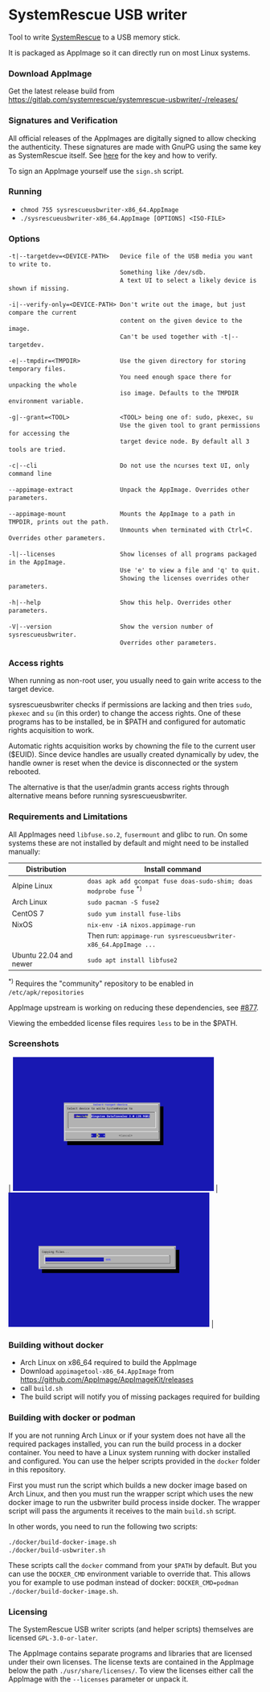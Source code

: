# SystemRescue USB writer

Tool to write [SystemRescue](https://system-rescue.org) to a USB memory stick.

It is packaged as AppImage so it can directly run on most Linux systems.

### Download AppImage

Get the latest release build from https://gitlab.com/systemrescue/systemrescue-usbwriter/-/releases/

### Signatures and Verification

All official releases of the AppImages are digitally signed to allow checking the authenticity.
These signatures are made with GnuPG using the same key as SystemRescue itself. 
See [here](https://www.system-rescue.org/Download/) for the key and how to verify.

To sign an AppImage yourself use the `sign.sh` script.

### Running

- `chmod 755 sysrescueusbwriter-x86_64.AppImage`
- `./sysrescueusbwriter-x86_64.AppImage [OPTIONS] <ISO-FILE>`

### Options

```
-t|--targetdev=<DEVICE-PATH>   Device file of the USB media you want to write to.
                               Something like /dev/sdb.
                               A text UI to select a likely device is shown if missing.
                               
-i|--verify-only=<DEVICE-PATH> Don't write out the image, but just compare the current
                               content on the given device to the image.
                               Can't be used together with -t|--targetdev.

-e|--tmpdir=<TMPDIR>           Use the given directory for storing temporary files.
                               You need enough space there for unpacking the whole
                               iso image. Defaults to the TMPDIR environment variable.

-g|--grant=<TOOL>              <TOOL> being one of: sudo, pkexec, su
                               Use the given tool to grant permissions for accessing the
                               target device node. By default all 3 tools are tried.

-c|--cli                       Do not use the ncurses text UI, only command line

--appimage-extract             Unpack the AppImage. Overrides other parameters.

--appimage-mount               Mounts the AppImage to a path in TMPDIR, prints out the path.
                               Unmounts when terminated with Ctrl+C. Overrides other parameters.

-l|--licenses                  Show licenses of all programs packaged in the AppImage.
                               Use 'e' to view a file and 'q' to quit.
                               Showing the licenses overrides other parameters.

-h|--help                      Show this help. Overrides other parameters.

-V|--version                   Show the version number of sysrescueusbwriter.
                               Overrides other parameters.

```

### Access rights

When running as non-root user, you usually need to gain write access to the target device.

sysrescueusbwriter checks if permissions are lacking and then tries `sudo`, `pkexec` and `su`
(in this order) to change the access rights. One of these programs has to be installed, be in $PATH and 
configured for automatic rights acquisition to work. 

Automatic rights acquisition works by chowning the file to the current user ($EUID). Since device
handles are usually created dynamically by udev, the handle owner is reset when the device is
disconnected or the system rebooted.

The alternative is that the user/admin grants access rights through alternative means before 
running sysrescueusbwriter.

### Requirements and Limitations

All AppImages need `libfuse.so.2`, `fusermount` and glibc to run. On some systems these are not installed by default
and might need to be installed manually:

| Distribution                  | Install command                                                                  |
| ----------------------------- |----------------------------------------------------------------------------------|
| Alpine Linux                  | `doas apk add gcompat fuse doas-sudo-shim; doas modprobe fuse` <sup>*)</sup>     |
| Arch Linux                    | `sudo pacman -S fuse2`                                                           |
| CentOS 7                      | `sudo yum install fuse-libs`                                                     |
| NixOS                         | `nix-env -iA nixos.appimage-run`                                                 |
|                               | Then run: `appimage-run sysrescueusbwriter-x86_64.AppImage ...`                   |
| Ubuntu 22.04 and newer        | `sudo apt install libfuse2`                                                      |

<sup>*)</sup> Requires the "community" repository to be enabled in `/etc/apk/repositories`

AppImage upstream is working on reducing these dependencies, see [#877](https://github.com/AppImage/AppImageKit/issues/877).

Viewing the embedded license files requires `less` to be in the $PATH.


### Screenshots

| [<img src="./images/screenshot1.png" alt="Screenshot1" width="400"/>](./images/screenshot1.png) | [<img src="./images/screenshot2.png" alt="Screenshot2" width="400"/>](./images/screenshot2.png) |

### Building without docker

- Arch Linux on x86_64 required to build the AppImage
- Download `appimagetool-x86_64.AppImage` from https://github.com/AppImage/AppImageKit/releases
- call `build.sh`
- The build script will notify you of missing packages required for building

### Building with docker or podman

If you are not running Arch Linux or if your system does not have all the
required packages installed, you can run the build process in a docker
container. You need to have a Linux system running with docker installed
and configured. You can use the helper scripts provided in the `docker`
folder in this repository.

First you must run the script which builds a new docker image based on Arch Linux,
and then you must run the wrapper script which uses the new docker image to run the
usbwriter build process inside docker. The wrapper script will pass the arguments it
receives to the main `build.sh` script.

In other words, you need to run the following two scripts:
```
./docker/build-docker-image.sh
./docker/build-usbwriter.sh
```

These scripts call the `docker` command from your `$PATH` by default. But you can use the `DOCKER_CMD`
environment variable to override that. This allows you for example to use podman instead of docker:
`DOCKER_CMD=podman ./docker/build-docker-image.sh`.

### Licensing

The SystemRescue USB writer scripts (and helper scripts) themselves are licensed `GPL-3.0-or-later`.

The AppImage contains separate programs and libraries that are licensed under their own licenses.
The license texts are contained in the AppImage below the path `./usr/share/licenses/`. To view the licenses
either call the AppImage with the `--licenses` parameter or unpack it.

